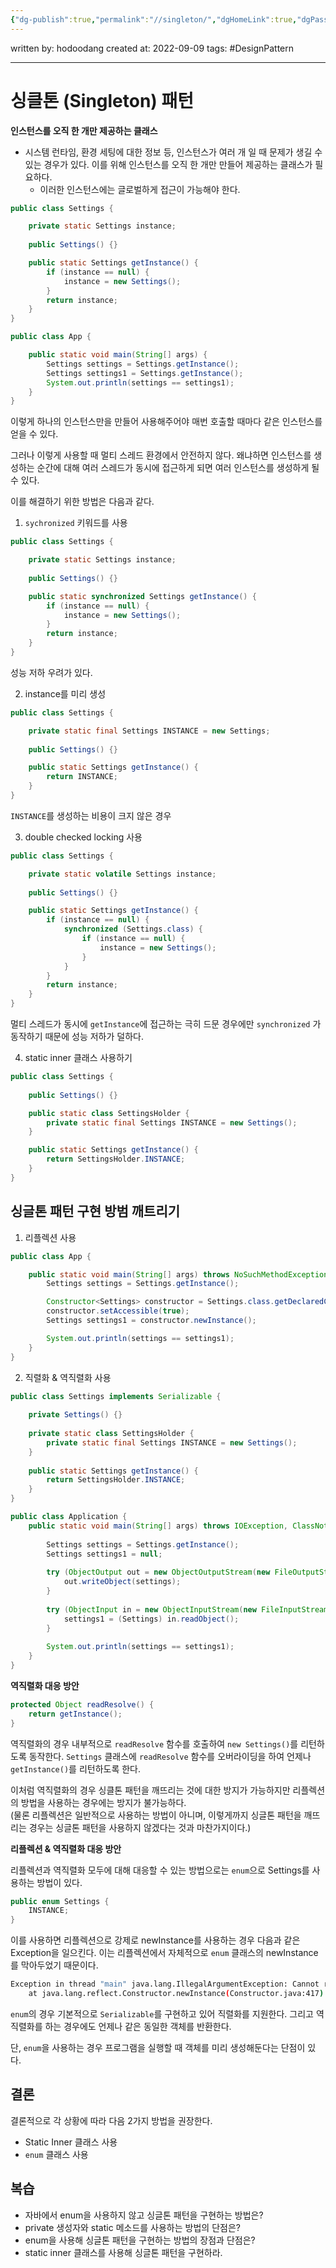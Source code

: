 ```yaml
---
{"dg-publish":true,"permalink":"//singleton/","dgHomeLink":true,"dgPassFrontmatter":false}
---
```



written by: hodoodang
created at: 2022-09-09
tags: #DesignPattern 

---

# 싱클톤 (Singleton) 패턴
**인스턴스를 오직 한 개만 제공하는 클래스**

- 시스템 런타임, 환경 세팅에 대한 정보 등, 인스턴스가 여러 개 일 때 문제가 생길 수 있는 경우가 있다. 이를 위해 인스턴스를 오직 한 개만 만들어 제공하는 클래스가 필요하다.
	- 이러한 인스턴스에는 글로벌하게 접근이 가능해야 한다.

```java
public class Settings {

	private static Settings instance;
	
	public Settings() {}

	public static Settings getInstance() {
		if (instance == null) {
			instance = new Settings();
		}
		return instance;
	}
}
```


```java
public class App {

	public static void main(String[] args) {
		Settings settings = Settings.getInstance();
		Settings settings1 = Settings.getInstance();
		System.out.println(settings == settings1);
	}
}
```

이렇게 하나의 인스턴스만을 만들어 사용해주어야 매번 호출할 때마다 같은 인스턴스를 얻을 수 있다.

그러나 이렇게 사용할 때 멀티 스레드 환경에서 안전하지 않다. 왜냐하면 인스턴스를 생성하는 순간에 대해 여러 스레드가 동시에 접근하게 되면 여러 인스턴스를 생성하게 될 수 있다.

이를 해결하기 위한 방법은 다음과 같다.

1. `sychronized` 키워드를 사용

```java
public class Settings {

	private static Settings instance;
	
	public Settings() {}

	public static synchronized Settings getInstance() {
		if (instance == null) {
			instance = new Settings();
		}
		return instance;
	}
}
```

성능 저하 우려가 있다.

2. instance를 미리 생성

```java
public class Settings {

	private static final Settings INSTANCE = new Settings;
	
	public Settings() {}

	public static Settings getInstance() {
		return INSTANCE;
	}
}
```

`INSTANCE`를 생성하는 비용이 크지 않은 경우

3. double checked locking 사용

```java
public class Settings {

	private static volatile Settings instance;
	
	public Settings() {}

	public static Settings getInstance() {
		if (instance == null) {
			synchronized (Settings.class) {
				if (instance == null) {
					instance = new Settings();
				}
			}
		}
		return instance;
	}
}
```

멀티 스레드가 동시에 `getInstance`에 접근하는 극히 드문 경우에만 `synchronized` 가 동작하기 때문에 성능 저하가 덜하다.

4. static inner 클래스 사용하기

```java
public class Settings {
	
	public Settings() {}

	public static class SettingsHolder {
		private static final Settings INSTANCE = new Settings();
	}

	public static Settings getInstance() {
		return SettingsHolder.INSTANCE;
	}
}
```

## 싱글톤 패턴 구현 방범 깨트리기

1. 리플렉션 사용

```java
public class App {

	public static void main(String[] args) throws NoSuchMethodException, InvocationTargetException, InstantiationException {
		Settings settings = Settings.getInstance();

		Constructor<Settings> constructor = Settings.class.getDeclaredConstructor();
		constructor.setAccessible(true);
		Settings settings1 = constructor.newInstance();

		System.out.println(settings == settings1);
	}
}
```

2. 직렬화 & 역직렬화 사용

```java
public class Settings implements Serializable {  
  
    private Settings() {}  
  
    private static class SettingsHolder {  
        private static final Settings INSTANCE = new Settings();  
    }  
  
    public static Settings getInstance() {  
        return SettingsHolder.INSTANCE;  
    }  
}
```

```java
public class Application {  
    public static void main(String[] args) throws IOException, ClassNotFoundException {  
  
        Settings settings = Settings.getInstance();  
        Settings settings1 = null;  
  
        try (ObjectOutput out = new ObjectOutputStream(new FileOutputStream("settings.obj"))) {  
            out.writeObject(settings);  
        }  
  
        try (ObjectInput in = new ObjectInputStream(new FileInputStream("settings.obj"))) {  
            settings1 = (Settings) in.readObject();  
        }  
          
        System.out.println(settings == settings1);  
    }  
}
```

**역직렬화 대응 방안**

```java
protected Object readResolve() {  
	return getInstance();  
}  
```

역직렬화의 경우 내부적으로 `readResolve` 함수를 호출하여 `new Settings()`를 리턴하도록 동작한다.  `Settings` 클래스에 `readResolve` 함수를 오버라이딩을 하여 언제나 `getInstance()`를 리턴하도록 한다.

이처럼 역직렬화의 경우 싱클톤 패턴을 깨뜨리는 것에 대한 방지가 가능하지만 리플렉션의 방법을 사용하는 경우에는 방지가 불가능하다.  
(물론 리플렉션은 일반적으로 사용하는 방법이 아니며, 이렇게까지 싱글톤 패턴을 깨뜨리는 경우는 싱글톤 패턴을 사용하지 않겠다는 것과 마찬가지이다.)

**리플렉션 & 역직렬화 대응 방안**

리플렉션과 역직렬화 모두에 대해 대응할 수 있는 방법으로는 `enum`으로 Settings를 사용하는 방법이 있다.

```java
public enum Settings {  
    INSTANCE;  
}
```

이를 사용하면 리플렉션으로 강제로 newInstance를 사용하는 경우 다음과 같은 Exception을 일으킨다. 이는 리플렉션에서 자체적으로 `enum` 클래스의 newInstance를 막아두었기 때문이다.

```sh
Exception in thread "main" java.lang.IllegalArgumentException: Cannot reflectively create enum objects
	at java.lang.reflect.Constructor.newInstance(Constructor.java:417)
```

`enum`의 경우 기본적으로 `Serializable`를 구현하고 있어 직렬화를 지원한다. 그리고 역직렬화를 하는 경우에도 언제나 같은 동일한 객체를 반환한다.

단, `enum`을 사용하는 경우 프로그램을 실행할 때 객체를 미리 생성해둔다는 단점이 있다.

## 결론

결론적으로 각 상황에 따라 다음 2가지 방법을 권장한다.
- Static Inner 클래스 사용
- `enum` 클래스 사용

## 복습

- 자바에서 enum을 사용하지 않고 싱글톤 패턴을 구현하는 방법은?
- private 생성자와 static 메소드를 사용하는 방법의 단점은?
- enum을 사용해 싱글톤 패턴을 구현하는 방법의 장점과 단점은?
- static inner 클래스를 사용해 싱글톤 패턴을 구현하라.